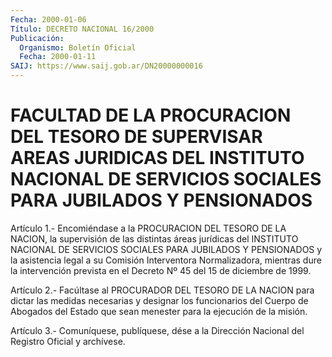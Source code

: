 ```yaml
---
Fecha: 2000-01-06
Título: DECRETO NACIONAL 16/2000
Publicación:
  Organismo: Boletín Oficial
  Fecha: 2000-01-11
SAIJ: https://www.saij.gob.ar/DN20000000016
---
```

# FACULTAD DE LA PROCURACION DEL TESORO DE SUPERVISAR AREAS JURIDICAS DEL INSTITUTO NACIONAL DE SERVICIOS SOCIALES PARA JUBILADOS Y PENSIONADOS

<a id="1"></a>
Artículo  1.- Encomiéndase a la PROCURACION DEL TESORO DE LA NACION, la supervisión  de  las  distintas  áreas  jurídicas  del  INSTITUTO NACIONAL  DE  SERVICIOS SOCIALES PARA JUBILADOS Y PENSIONADOS  y  la asistencia legal  a su Comisión Interventora Normalizadora, mientras dure la intervención  prevista  en  el  Decreto  Nº  45  del 15  de diciembre de 1999.

<a id="2"></a>
Artículo  2.-  Facúltase  al PROCURADOR DEL TESORO DE LA NACION para dictar las medidas necesarias y designar los funcionarios del Cuerpo de Abogados del Estado que  sean  menester  para  la ejecución de la misión.

<a id="3"></a>
Artículo  3.-  Comuníquese, publíquese, dése a la Dirección Nacional del Registro Oficial y archívese.